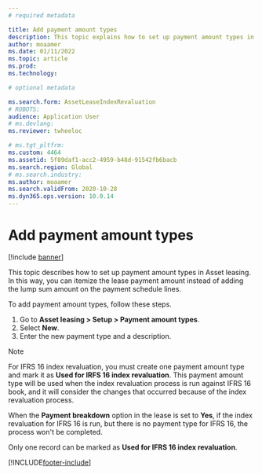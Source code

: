 ```yaml
---
# required metadata

title: Add payment amount types
description: This topic explains how to set up payment amount types in Asset leasing.
author: moaamer
ms.date: 01/11/2022
ms.topic: article
ms.prod: 
ms.technology: 

# optional metadata

ms.search.form: AssetLeaseIndexRevaluation
# ROBOTS: 
audience: Application User
# ms.devlang: 
ms.reviewer: twheeloc

# ms.tgt_pltfrm: 
ms.custom: 4464
ms.assetid: 5f89daf1-acc2-4959-b48d-91542fb6bacb
ms.search.region: Global
# ms.search.industry: 
ms.author: moaamer
ms.search.validFrom: 2020-10-28
ms.dyn365.ops.version: 10.0.14
---
```


# Add payment amount types

[!include [banner](../includes/banner.md)]

This topic describes how to set up payment amount types in Asset leasing. In this way, you can itemize the lease payment amount instead of adding the lump sum amount on the payment schedule lines.

To add payment amount types, follow these steps.

1. Go to **Asset leasing \> Setup \> Payment amount types**.
2. Select **New**.
3. Enter the new payment type and a description.

> [!NOTE]
> For IFRS 16 index revaluation, you must create one payment amount type and mark it as **Used for IRFS 16 index revaluation**. This payment amount type will be used when the index revaluation process is run against IFRS 16 book, and it will consider the changes that occurred because of the index revaluation process.
>
> When the **Payment breakdown** option in the lease is set to **Yes**, if the index revaluation for IFRS 16 is run, but there is no payment type for IFRS 16, the process won't be completed.

Only one record can be marked as **Used for IFRS 16 index revaluation**.

[!INCLUDE[footer-include](../../includes/footer-banner.md)]
